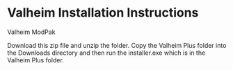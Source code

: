 # Valheim Installation Instructions
Valheim ModPak


Download this zip file and unzip the folder. Copy the Valheim Plus folder into the Downloads directory and then run the installer.exe which is in the Valheim Plus folder.
